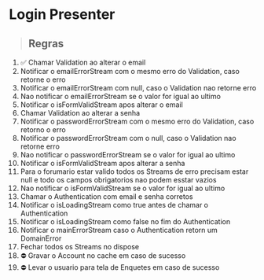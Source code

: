 # Login Presenter

> ## Regras

1. ✅ Chamar Validation ao alterar o email
2. Notificar o emailErrorStream com o mesmo erro do Validation, caso retorne o erro
3. Notificar o emailErrorStream com null, caso o Validation nao retorne erro
4. Nao notificar o emailErrorStream se o valor for igual ao ultimo
5. Notificar o isFormValidStream apos alterar o email
6. Chamar Validation ao alterar a senha
7. Notificar o passwordErrorStream com o mesmo erro do Validation, caso retorno o erro
8. Notificar o passwordErrorStream com o null, caso o Validation nao retorne erro
9. Nao notificar o passwordErrorStream se o valor for igual ao ultimo
10. Notificar o isFormValidStream apos alterar a senha
11. Para o forumario estar valido todos os Streams de erro precisam estar null e todo os campos obrigatorios nao podem esstar vazios
12. Nao notificar o isFormValidStream se o valor for igual ao ultimo
13. Chamar o Authentication com email e senha corretos
14. Notificar o isLoadingStream como true antes de chamar o Authentication
15. Notificar o isLoadingStream como false no fim do Authentication
16. Notificar o mainErrorStream caso o Authentication retorn um DomainError
17. Fechar todos os Streams no dispose
18. ⛔️ Gravar o Account no cache em caso de sucesso
19. ⛔️ Levar o usuario para tela de Enquetes em caso de sucesso